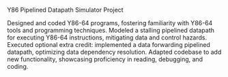 Y86 Pipelined Datapath Simulator Project

Designed and coded Y86-64 programs, fostering familiarity with Y86-64 tools and programming techniques.
Modeled a stalling pipelined datapath for executing Y86-64 instructions, mitigating data and control hazards.
Executed optional extra credit: implemented a data forwarding pipelined datapath, optimizing data dependency resolution.
Adapted codebase to add new functionality, showcasing proficiency in reading, debugging, and coding.

